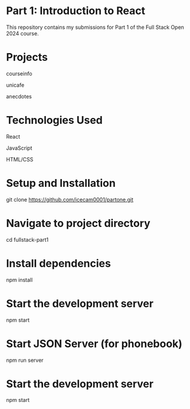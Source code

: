 # Part 1: Introduction to React

This repository contains my submissions for Part 1 of the Full Stack Open 2024 course.
# Projects

courseinfo

unicafe

anecdotes

# Technologies Used

React

JavaScript

HTML/CSS

# Setup and Installation
git clone https://github.com/icecam0001/partone.git

# Navigate to project directory
cd fullstack-part1

# Install dependencies
npm install

# Start the development server
npm start



# Start JSON Server (for phonebook)
npm run server

# Start the development server
npm start

